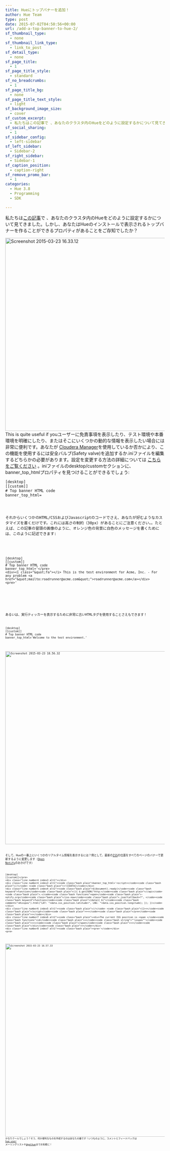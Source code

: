 ```yaml
---
title: Hueにトップバナーを追加！
author: Hue Team
type: post
date: 2015-07-02T04:50:56+00:00
url: /add-a-top-banner-to-hue-2/
sf_thumbnail_type:
  - none
sf_thumbnail_link_type:
  - link_to_post
sf_detail_type:
  - none
sf_page_title:
  - 1
sf_page_title_style:
  - standard
sf_no_breadcrumbs:
  - 1
sf_page_title_bg:
  - none
sf_page_title_text_style:
  - light
sf_background_image_size:
  - cover
sf_custom_excerpt:
  - 私たちはこの記事で 、あなたのクラスタ内のHueをどのように設定するかについて見てきました。しかし、あなたはHueのインストールで表示されるトップバナーを作ることができるプロパティがあることをご存知でしたか？
sf_social_sharing:
  - 1
sf_sidebar_config:
  - left-sidebar
sf_left_sidebar:
  - Sidebar-2
sf_right_sidebar:
  - Sidebar-1
sf_caption_position:
  - caption-right
sf_remove_promo_bar:
  - 1
categories:
  - Hue 3.8
  - Programming
  - SDK

---
```

私たちは<a href="https://gethue.com/how-to-configure-hue-in-your-hadoop-cluster/" target="_blank">この記事</a>で 、あなたのクラスタ内のHueをどのように設定するかについて見てきました。しかし、あなたはHueのインストールで表示されるトップバナーを作ることができるプロパティがあることをご存知でしたか？

[<img class="aligncenter size-large wp-image-2363" src="https://cdn.gethue.com/uploads/2015/03/Screenshot-2015-03-23-16.33.12-1024x610.png" alt="Screenshot 2015-03-23 16.33.12" width="1024" height="610" data-wp-pid="2363" />][1] This is quite useful if youユーザーに免責事項を表示したり、テスト環境や本番環境を明確にしたり、またはそこにいくつかの動的な情報を表示したい場合には非常に便利です。あなたが <a href="https://gethue.com/hadoop-tutorial-how-to-create-a-real-hadoop-cluster-in-10-minutes/" target="_blank">Cloudera Manager</a>を使用しているか否かにより、この機能を使用するには安全バルブ(Safety valve)を追加するか.iniファイルを編集するどちらかの必要があります。設定を変更する方法の詳細については <a href="https://gethue.com/how-to-configure-hue-in-your-hadoop-cluster/" target="_blank">こちらをご覧ください</a> 。iniファイルのdesktop/customセクションに、banner\_top\_htmlプロパティを見つけることができるでしょう:

<pre><code class="bash">[desktop]
[[custom]]
# Top banner HTML code
banner_top_html=
</pre>

それからいくつかのHTML/CSSおよびJavascriptのコードでさえ、あなたが好むようなカスタマイズを書くだけです。これには高さの制約（30px）があることにご注意ください。。たとえば、この記事の冒頭の画像のように、オレンジ色の背景に白色のメッセージを書くためには、このように記述できます:

<!--email_off-->

<pre><code class="bash">[desktop]
[[custom]]
# Top banner HTML code
banner_top_html='&lt;/pre&gt;
&lt;div&gt;&lt;i class=&quot;&amp;quot;fa&quot;&gt;&lt;/i&gt; This is the test environment for Acme, Inc. - For any problem &lt;a href=&quot;&amp;quot;mailto:roadrunner@acme.com&amp;quot;&quot;&gt;roadrunner@acme.com&lt;/a&gt;&lt;/div&gt;
&lt;pre&gt;'
</pre>

&nbsp;

あるいは、実行ティッカーを表示するために非常に古いHTMLタグを使用することさえもできます！

<pre><code class="bash">[desktop]
[[custom]]
# Top banner HTML code
banner_top_html='Welcome to the test environment.'
</pre>

[<img class="aligncenter size-large wp-image-2365" src="https://cdn.gethue.com/uploads/2015/03/Screenshot-2015-03-23-18.56.32-1024x610.png" alt="Screenshot 2015-03-23 18.56.32" width="1024" height="610" data-wp-pid="2365" />][2]
  
そして、Hueの一番上にいくつかのリアルタイム情報を表示するには？例として、最新の<a href="https://www.nasa.gov/mission_pages/station/main/" target="_blank">ISS</a>の位置をすべてのページのバナーで更新するように変更します（<a href="http://open-notify.org/" target="_blank">Open Notify</a>のおかげです）

<pre><code class="bash">[desktop]
[[custom]]&lt;/pre&gt;
&lt;div class="line number4 index3 alt1"&gt;&lt;/div&gt;
&lt;div class="line number4 index3 alt1"&gt;&lt;code class="bash plain"&gt;banner_top_html='&lt;script&gt;&lt;/code&gt;&lt;code class="bash plain"&gt;//&lt;/code&gt; &lt;code class="bash plain"&gt;&lt;![CDATA[&lt;/code&gt;&lt;/div&gt;
&lt;div class="line number5 index4 alt2"&gt;&lt;code class="bash plain"&gt;$(document).ready(&lt;/code&gt;&lt;code class="bash keyword"&gt;function&lt;/code&gt;&lt;code class="bash plain"&gt;(){ $.getJSON(&quot;http:&lt;/code&gt;&lt;code class="bash plain"&gt;//api&lt;/code&gt;&lt;code class="bash plain"&gt;.&lt;/code&gt;&lt;code class="bash functions"&gt;open&lt;/code&gt;&lt;code class="bash plain"&gt;-notify.org&lt;/code&gt;&lt;code class="bash plain"&gt;/iss-now&lt;/code&gt;&lt;code class="bash plain"&gt;.json?callback=?&quot;, &lt;/code&gt;&lt;code class="bash keyword"&gt;function&lt;/code&gt;&lt;code class="bash plain"&gt;(data){ $(&quot;&lt;/code&gt;&lt;code class="bash comments"&gt;#isspos&quot;).html(&quot;LAT: &quot;+data.iss_position.latitude+&quot;, LNG: &quot;+data.iss_position.longitude); }); })&lt;/code&gt;&lt;/div&gt;
&lt;div class="line number6 index5 alt1"&gt;&lt;code class="bash plain"&gt;//&lt;/code&gt; &lt;code class="bash plain"&gt;]]&gt;&lt;&lt;/code&gt;&lt;code class="bash plain"&gt;/script&lt;/code&gt;&lt;code class="bash plain"&gt;&gt;&lt;&lt;/code&gt;&lt;code class="bash plain"&gt;/pre&lt;/code&gt;&lt;code class="bash plain"&gt;&gt;&lt;/code&gt;&lt;/div&gt;
&lt;div class="line number7 index6 alt2"&gt;&lt;code class="bash plain"&gt;&lt;div&gt;The current ISS position is &lt;span &lt;/code&gt;&lt;code class="bash functions"&gt;id&lt;/code&gt;&lt;code class="bash plain"&gt;=&lt;/code&gt;&lt;code class="bash string"&gt;"&quot;isspos&quot;"&lt;/code&gt;&lt;code class="bash plain"&gt;&gt;&lt;&lt;/code&gt;&lt;code class="bash plain"&gt;/span&lt;/code&gt;&lt;code class="bash plain"&gt;&gt;&lt;&lt;/code&gt;&lt;code class="bash plain"&gt;/div&lt;/code&gt;&lt;code class="bash plain"&gt;&gt;&lt;/code&gt;&lt;/div&gt;
&lt;div class="line number8 index7 alt1"&gt;&lt;code class="bash plain"&gt;&lt;pre&gt;'&lt;/code&gt;&lt;/div&gt;
&lt;pre&gt;</pre>

[<img class="aligncenter size-large wp-image-2364" src="https://cdn.gethue.com/uploads/2015/03/Screenshot-2015-03-23-16.57.33-1024x610.png" alt="Screenshot 2015-03-23 16.57.33" width="1024" height="610" data-wp-pid="2364" />][3]かなりクールでしょう？そう、何か便利なものを作成するのはあなたの番です！いつものように、コメントとフィードバックは [hue-user][4] メーリングリストや[@gethue][5]までお気軽に！

 [1]: https://cdn.gethue.com/uploads/2015/03/Screenshot-2015-03-23-16.33.12.png
 [2]: https://cdn.gethue.com/uploads/2015/03/Screenshot-2015-03-23-18.56.32.png
 [3]: https://cdn.gethue.com/uploads/2015/03/Screenshot-2015-03-23-16.57.33.png
 [4]: http://groups.google.com/a/cloudera.org/group/hue-user
 [5]: https://twitter.com/gethue
